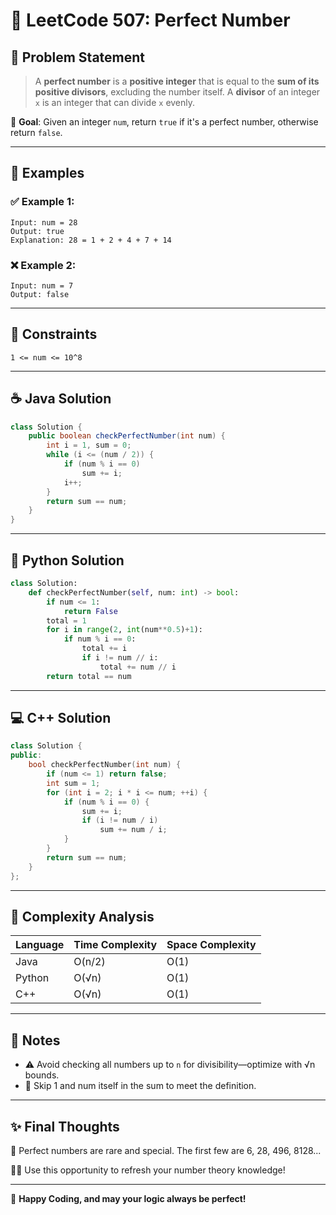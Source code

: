 # 🌟 LeetCode 507: Perfect Number

## 🧠 Problem Statement

> A **perfect number** is a **positive integer** that is equal to the **sum of its positive divisors**, excluding the number itself.
> A **divisor** of an integer `x` is an integer that can divide `x` evenly.

🎯 **Goal**: Given an integer `num`, return `true` if it's a perfect number, otherwise return `false`.

---

## 🧪 Examples

### ✅ Example 1:
```
Input: num = 28
Output: true
Explanation: 28 = 1 + 2 + 4 + 7 + 14
```

### ❌ Example 2:
```
Input: num = 7
Output: false
```

---

## 🧾 Constraints
```
1 <= num <= 10^8
```

---

## ☕ Java Solution

```java
class Solution {
    public boolean checkPerfectNumber(int num) {
        int i = 1, sum = 0;
        while (i <= (num / 2)) {
            if (num % i == 0)
                sum += i;
            i++;
        }
        return sum == num;
    }
}
```

---

## 🐍 Python Solution

```python
class Solution:
    def checkPerfectNumber(self, num: int) -> bool:
        if num <= 1:
            return False
        total = 1
        for i in range(2, int(num**0.5)+1):
            if num % i == 0:
                total += i
                if i != num // i:
                    total += num // i
        return total == num
```

---

## 💻 C++ Solution

```cpp
class Solution {
public:
    bool checkPerfectNumber(int num) {
        if (num <= 1) return false;
        int sum = 1;
        for (int i = 2; i * i <= num; ++i) {
            if (num % i == 0) {
                sum += i;
                if (i != num / i)
                    sum += num / i;
            }
        }
        return sum == num;
    }
};
```

---

## 🧮 Complexity Analysis

| Language | Time Complexity | Space Complexity |
|----------|------------------|------------------|
| Java     | O(n/2)           | O(1)             |
| Python   | O(√n)            | O(1)             |
| C++      | O(√n)            | O(1)             |

---

## 📌 Notes

- ⚠️ Avoid checking all numbers up to `n` for divisibility—optimize with √n bounds.
- 🔁 Skip 1 and num itself in the sum to meet the definition.

---

## ✨ Final Thoughts

🎉 Perfect numbers are rare and special. The first few are 6, 28, 496, 8128...

🧙‍♂️ Use this opportunity to refresh your number theory knowledge!

---

🚀 **Happy Coding, and may your logic always be perfect!**
